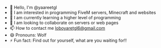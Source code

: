 - 👋 Hello, I'm @yaareetgl
- 👀 I am interested in programming FiveM servers, Minecraft and websites
- 🌱 I am currently learning a higher level of programming
- 💞️ I am looking to collaborate on servers or web pages
- 📫 How to contact me loboyaretgl6@gmail.com
- 😄 Pronouns: Wolf
- ⚡ Fun fact: Find out for yourself, what are you waiting for!!

<!---
yaareetgl/yaareetgl is a ✨ special ✨ repository because its `README.md` (this file) appears on your GitHub profile.
You can click the Preview link to take a look at your changes.
--->
